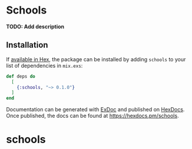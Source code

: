 # Schools

**TODO: Add description**

## Installation

If [available in Hex](https://hex.pm/docs/publish), the package can be installed
by adding `schools` to your list of dependencies in `mix.exs`:

```elixir
def deps do
  [
    {:schools, "~> 0.1.0"}
  ]
end
```

Documentation can be generated with [ExDoc](https://github.com/elixir-lang/ex_doc)
and published on [HexDocs](https://hexdocs.pm). Once published, the docs can
be found at <https://hexdocs.pm/schools>.

# schools
